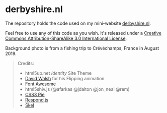 # derbyshire.nl

The repository holds the code used on my mini-website [derbyshire.nl](http://derbyshire.nl).

Feel free to use any of this code as you wish. It's released under a [Creative Commons Attribution-ShareAlike 3.0 International License](http://creativecommons.org/licenses/by/3.0/).

Background photo is from a fishing trip to Crévéchamps, France in August 2019.

> Credits:
>
>* html5up.net _Identity_ Site Theme
>* [David Walsh](https://davidwalsh.name/css-flip) for his Flipping animation
>* [Font Awesome](fortawesome.github.com/Font-Awesome)
>* html5shiv.js (@afarkas @jdalton @jon_neal @rem)
>* [CSS3 Pie](css3pie.com)
>* [Respond.js](j.mp/respondjs)
>* [Skel](skel.io)
